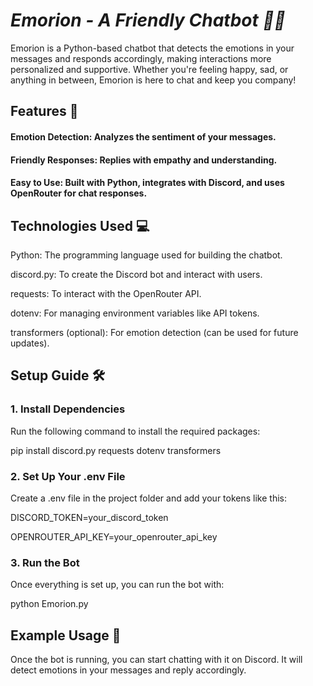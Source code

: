 # _**Emorion - A Friendly Chatbot 🤖💬**_
Emorion is a Python-based chatbot that detects the emotions in your messages and responds accordingly, making interactions more personalized and supportive. Whether you're feeling happy, sad, or anything in between, Emorion is here to chat and keep you company!
  
## **Features 🎉**  
#### Emotion Detection: Analyzes the sentiment of your messages.
  
#### Friendly Responses: Replies with empathy and understanding.
  
#### Easy to Use: Built with Python, integrates with Discord, and uses OpenRouter for chat responses.
 
## **Technologies Used 💻**
Python: The programming language used for building the chatbot.
 
discord.py: To create the Discord bot and interact with users.
 
requests: To interact with the OpenRouter API.
 
dotenv: For managing environment variables like API tokens.
 
transformers (optional): For emotion detection (can be used for future updates).
 
## **Setup Guide 🛠️** 
 
### 1. Install Dependencies
Run the following command to install the required packages:
 
pip install discord.py requests dotenv transformers

### 2. Set Up Your .env File
 
Create a .env file in the project folder and add your tokens like this:
  
DISCORD_TOKEN=your_discord_token
  
OPENROUTER_API_KEY=your_openrouter_api_key
 
### 3. Run the Bot
  
Once everything is set up, you can run the bot with:
 
python Emorion.py
 
## Example Usage 💬
Once the bot is running, you can start chatting with it on Discord. It will detect emotions in your messages and reply accordingly.

